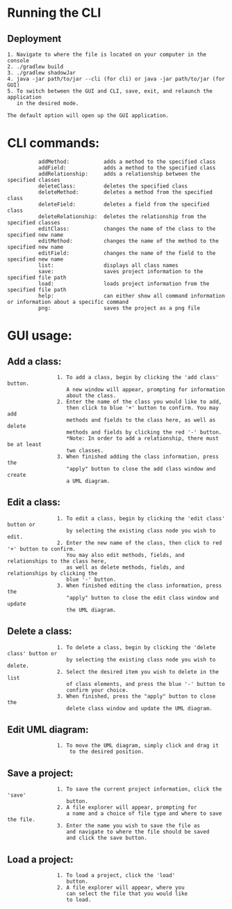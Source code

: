 # Running the CLI

## Deployment
    1. Navigate to where the file is located on your computer in the console
    2. ./gradlew build
    3. ./gradlew shadowJar
    4. java -jar path/to/jar --cli (for cli) or java -jar path/to/jar (for GUI)
    5. To switch between the GUI and CLI, save, exit, and relaunch the application
       in the desired mode. 

    The default option will open up the GUI application. 

# CLI commands:
              addMethod:           adds a method to the specified class
              addField:            adds a method to the specified class
              addRelationship:     adds a relationship between the specified classes
              deleteClass:         deletes the specified class
              deleteMethod:        deletes a method from the specified class
              deleteField:         deletes a field from the specified class
              deleteRelationship:  deletes the relationship from the specified classes
              editClass:           changes the name of the class to the specified new name
              editMethod:          changes the name of the method to the specified new name
              editField:           changes the name of the field to the specified new name
              list:                displays all class names
              save:                saves project information to the specified file path
              load:                loads project information from the specified file path
              help:                can either show all command information or information about a specific command
              png:                 saves the project as a png file
              
# GUI usage:

   ## Add a class:
                    1. To add a class, begin by clicking the 'add class' button.
                       A new window will appear, prompting for information
                       about the class.
                    2. Enter the name of the class you would like to add,
                       then click to blue '+' button to confirm. You may add 
                       methods and fields to the class here, as well as delete
                       methods and fields by clicking the red '-' button.
                       *Note: In order to add a relationship, there must be at least
                       two classes.
                    3. When finished adding the class information, press the 
                       "apply" button to close the add class window and create
                       a UML diagram. 
       
  ## Edit a class:
                    1. To edit a class, begin by clicking the 'edit class' button or 
                       by selecting the existing class node you wish to edit.
                    2. Enter the new name of the class, then click to red '+' button to confirm. 
                       You may also edit methods, fields, and relationships to the class here, 
                       as well as delete methods, fields, and relationships by clicking the
                       blue '-' button.
                    3. When finished editing the class information, press the 
                       "apply" button to close the edit class window and update
                       the UML diagram.       
                       
  ## Delete a class:
                    1. To delete a class, begin by clicking the 'delete class' button or 
                       by selecting the existing class node you wish to delete.
                    2. Select the desired item you wish to delete in the list
                       of class elements, and press the blue '-' button to
                       confirm your choice.
                    3. When finished, press the "apply" button to close the 
                       delete class window and update the UML diagram.       
                       
  ## Edit UML diagram:
                    1. To move the UML diagram, simply click and drag it 
                        to the desired position. 
                     
                     
  ## Save a project:
                    1. To save the current project information, click the 'save'
                       button. 
                    2. A file explorer will appear, prompting for
                       a name and a choice of file type and where to save the file.
                    3. Enter the name you wish to save the file as
                       and navigate to where the file should be saved
                       and click the save button.
                       
  ## Load a project:
                    1. To load a project, click the 'load'
                       button. 
                    2. A file explorer will appear, where you
                       can select the file that you would like
                       to load.
